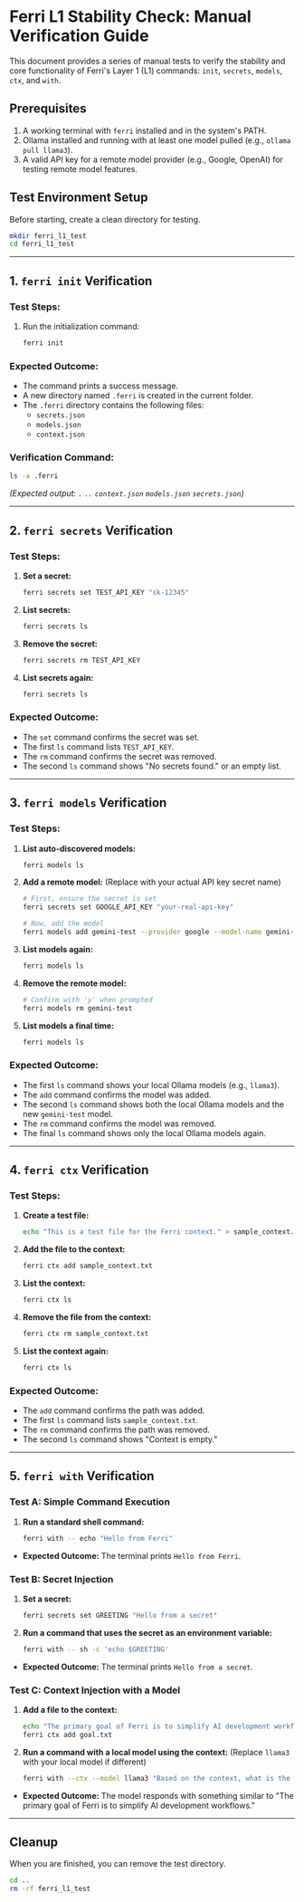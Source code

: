 # Ferri L1 Stability Check: Manual Verification Guide

This document provides a series of manual tests to verify the stability and core functionality of Ferri's Layer 1 (L1) commands: `init`, `secrets`, `models`, `ctx`, and `with`.

## Prerequisites

1.  A working terminal with `ferri` installed and in the system's PATH.
2.  Ollama installed and running with at least one model pulled (e.g., `ollama pull llama3`).
3.  A valid API key for a remote model provider (e.g., Google, OpenAI) for testing remote model features.

## Test Environment Setup

Before starting, create a clean directory for testing.

```bash
mkdir ferri_l1_test
cd ferri_l1_test
```

---

## 1. `ferri init` Verification

### Test Steps:

1.  Run the initialization command:
    ```bash
    ferri init
    ```

### Expected Outcome:

*   The command prints a success message.
*   A new directory named `.ferri` is created in the current folder.
*   The `.ferri` directory contains the following files:
    *   `secrets.json`
    *   `models.json`
    *   `context.json`

### Verification Command:

```bash
ls -a .ferri
```
*(Expected output: `.` `..` `context.json` `models.json` `secrets.json`)*

---

## 2. `ferri secrets` Verification

### Test Steps:

1.  **Set a secret:**
    ```bash
    ferri secrets set TEST_API_KEY "sk-12345"
    ```
2.  **List secrets:**
    ```bash
    ferri secrets ls
    ```
3.  **Remove the secret:**
    ```bash
    ferri secrets rm TEST_API_KEY
    ```
4.  **List secrets again:**
    ```bash
    ferri secrets ls
    ```

### Expected Outcome:

*   The `set` command confirms the secret was set.
*   The first `ls` command lists `TEST_API_KEY`.
*   The `rm` command confirms the secret was removed.
*   The second `ls` command shows "No secrets found." or an empty list.

---

## 3. `ferri models` Verification

### Test Steps:

1.  **List auto-discovered models:**
    ```bash
    ferri models ls
    ```
2.  **Add a remote model:** (Replace with your actual API key secret name)
    ```bash
    # First, ensure the secret is set
    ferri secrets set GOOGLE_API_KEY "your-real-api-key"

    # Now, add the model
    ferri models add gemini-test --provider google --model-name gemini-pro --api-key-secret GOOGLE_API_KEY
    ```
3.  **List models again:**
    ```bash
    ferri models ls
    ```
4.  **Remove the remote model:**
    ```bash
    # Confirm with 'y' when prompted
    ferri models rm gemini-test
    ```
5.  **List models a final time:**
    ```bash
    ferri models ls
    ```

### Expected Outcome:

*   The first `ls` command shows your local Ollama models (e.g., `llama3`).
*   The `add` command confirms the model was added.
*   The second `ls` command shows both the local Ollama models and the new `gemini-test` model.
*   The `rm` command confirms the model was removed.
*   The final `ls` command shows only the local Ollama models again.

---

## 4. `ferri ctx` Verification

### Test Steps:

1.  **Create a test file:**
    ```bash
    echo "This is a test file for the Ferri context." > sample_context.txt
    ```
2.  **Add the file to the context:**
    ```bash
    ferri ctx add sample_context.txt
    ```
3.  **List the context:**
    ```bash
    ferri ctx ls
    ```
4.  **Remove the file from the context:**
    ```bash
    ferri ctx rm sample_context.txt
    ```
5.  **List the context again:**
    ```bash
    ferri ctx ls
    ```

### Expected Outcome:

*   The `add` command confirms the path was added.
*   The first `ls` command lists `sample_context.txt`.
*   The `rm` command confirms the path was removed.
*   The second `ls` command shows "Context is empty."

---

## 5. `ferri with` Verification

### Test A: Simple Command Execution

1.  **Run a standard shell command:**
    ```bash
    ferri with -- echo "Hello from Ferri"
    ```
*   **Expected Outcome:** The terminal prints `Hello from Ferri`.

### Test B: Secret Injection

1.  **Set a secret:**
    ```bash
    ferri secrets set GREETING "Hello from a secret"
    ```
2.  **Run a command that uses the secret as an environment variable:**
    ```bash
    ferri with -- sh -c 'echo $GREETING'
    ```
*   **Expected Outcome:** The terminal prints `Hello from a secret`.

### Test C: Context Injection with a Model

1.  **Add a file to the context:**
    ```bash
    echo "The primary goal of Ferri is to simplify AI development workflows." > goal.txt
    ferri ctx add goal.txt
    ```
2.  **Run a command with a local model using the context:** (Replace `llama3` with your local model if different)
    ```bash
    ferri with --ctx --model llama3 "Based on the context, what is the primary goal of Ferri?"
    ```
*   **Expected Outcome:** The model responds with something similar to "The primary goal of Ferri is to simplify AI development workflows."

---

## Cleanup

When you are finished, you can remove the test directory.

```bash
cd ..
rm -rf ferri_l1_test
```

